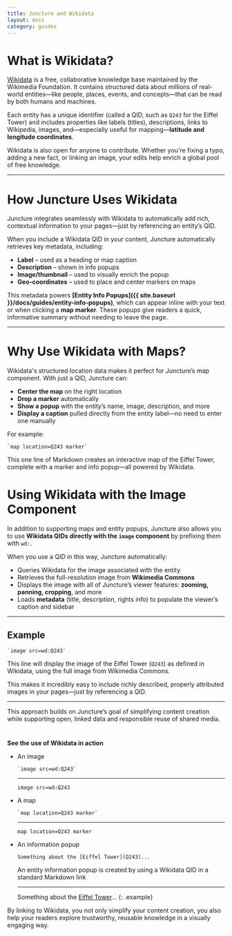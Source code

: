 ```yaml
---
title: Juncture and Wikidata
layout: docs
category: guides
---
```


# What is Wikidata?

[Wikidata](https://www.wikidata.org) is a free, collaborative knowledge base maintained by the Wikimedia Foundation. It contains structured data about millions of real-world entities—like people, places, events, and concepts—that can be read by both humans and machines.

Each entity has a unique identifier (called a QID, such as `Q243` for the Eiffel Tower) and includes properties like labels (titles), descriptions, links to Wikipedia, images, and—especially useful for mapping—**latitude and longitude coordinates**.

Wikidata is also open for anyone to contribute. Whether you're fixing a typo, adding a new fact, or linking an image, your edits help enrich a global pool of free knowledge.

---

# How Juncture Uses Wikidata

Juncture integrates seamlessly with Wikidata to automatically add rich, contextual information to your pages—just by referencing an entity’s QID.

When you include a Wikidata QID in your content, Juncture automatically retrieves key metadata, including:

- **Label** – used as a heading or map caption
- **Description** – shown in info popups
- **Image/thumbnail** – used to visually enrich the popup
- **Geo-coordinates** – used to place and center markers on maps

This metadata powers **[Entity Info Popups]({{ site.baseurl }}/docs/guides/entity-info-popups)**, which can appear inline with your text or when clicking a **map marker**. These popups give readers a quick, informative summary without needing to leave the page.

---

# Why Use Wikidata with Maps?

Wikidata's structured location data makes it perfect for Juncture’s map component. With just a QID, Juncture can:

- **Center the map** on the right location
- **Drop a marker** automatically
- **Show a popup** with the entity’s name, image, description, and more
- **Display a caption** pulled directly from the entity label—no need to enter one manually

For example:

```juncture
`map location=Q243 marker`
```

This one line of Markdown creates an interactive map of the Eiffel Tower, complete with a marker and info popup—all powered by Wikidata.

# Using Wikidata with the Image Component

In addition to supporting maps and entity popups, Juncture also allows you to use **Wikidata QIDs directly with the `image` component** by prefixing them with `wd:`.

When you use a QID in this way, Juncture automatically:

- Queries Wikidata for the image associated with the entity
- Retrieves the full-resolution image from **Wikimedia Commons**
- Displays the image with all of Juncture’s viewer features: **zooming, panning, cropping**, and more
- Loads **metadata** (title, description, rights info) to populate the viewer’s caption and sidebar

---

## Example

```juncture
`image src=wd:Q243`
```

This line will display the image of the Eiffel Tower (`Q243`) as defined in Wikidata, using the full image from Wikimedia Commons.

This makes it incredibly easy to include richly described, properly attributed images in your pages—just by referencing a QID.

---

This approach builds on Juncture’s goal of simplifying content creation while supporting open, linked data and responsible reuse of shared media.

#

**See the use of Wikidata in action**

- An image

    ```juncture
    `image src=wd:Q243`
    ```
    ---
    `image src=wd:Q243`
- A map

    ```juncture
    `map location=Q243 marker`
    ```
    ---
    `map location=Q243 marker`
- An information popup

    ```juncture
    Something about the [Eiffel Tower](Q243)...    
    ```

    An entity information popup is created by using a Wikidata QID in a standard Markdown link

    ---
    Something about the [Eiffel Tower](Q243)...
{: .example}

By linking to Wikidata, you not only simplify your content creation, you also help your readers explore trustworthy, reusable knowledge in a visually engaging way.